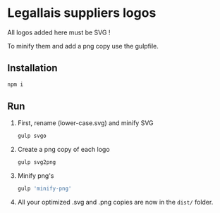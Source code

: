 # Legallais suppliers logos

All logos added here must be SVG !

To minify them and add a png copy use the gulpfile.

## Installation

```sh
npm i
```

## Run

1. First, rename (lower-case.svg) and minify SVG

	```sh
	gulp svgo
	```

2. Create a png copy of each logo

	```sh
	gulp svg2png
	```
	
3. Minify png's 

	```sh
	gulp 'minify-png'
	```
	
4. All your optimized .svg and .png copies are now in the `dist/` folder.